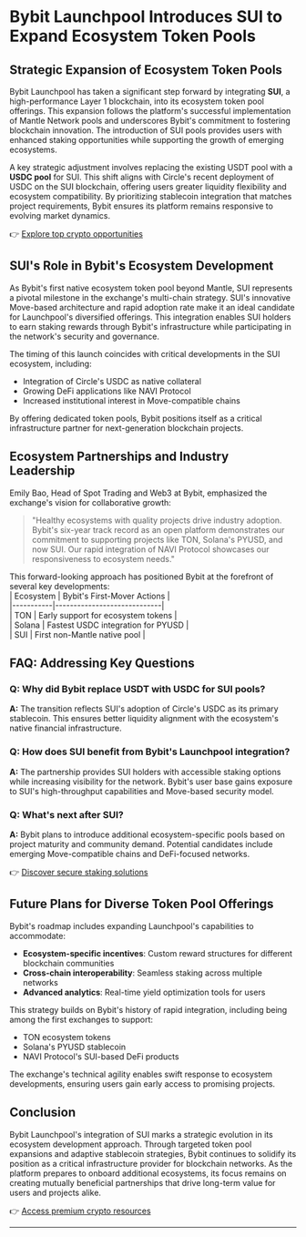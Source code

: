 # Bybit Launchpool Introduces SUI to Expand Ecosystem Token Pools  

## Strategic Expansion of Ecosystem Token Pools  
Bybit Launchpool has taken a significant step forward by integrating **SUI**, a high-performance Layer 1 blockchain, into its ecosystem token pool offerings. This expansion follows the platform's successful implementation of Mantle Network pools and underscores Bybit's commitment to fostering blockchain innovation. The introduction of SUI pools provides users with enhanced staking opportunities while supporting the growth of emerging ecosystems.  

A key strategic adjustment involves replacing the existing USDT pool with a **USDC pool** for SUI. This shift aligns with Circle's recent deployment of USDC on the SUI blockchain, offering users greater liquidity flexibility and ecosystem compatibility. By prioritizing stablecoin integration that matches project requirements, Bybit ensures its platform remains responsive to evolving market dynamics.  

👉 [Explore top crypto opportunities](https://bit.ly/okx-bonus)  

## SUI's Role in Bybit's Ecosystem Development  
As Bybit's first native ecosystem token pool beyond Mantle, SUI represents a pivotal milestone in the exchange's multi-chain strategy. SUI's innovative Move-based architecture and rapid adoption rate make it an ideal candidate for Launchpool's diversified offerings. This integration enables SUI holders to earn staking rewards through Bybit's infrastructure while participating in the network's security and governance.  

The timing of this launch coincides with critical developments in the SUI ecosystem, including:  
- Integration of Circle's USDC as native collateral  
- Growing DeFi applications like NAVI Protocol  
- Increased institutional interest in Move-compatible chains  

By offering dedicated token pools, Bybit positions itself as a critical infrastructure partner for next-generation blockchain projects.  

## Ecosystem Partnerships and Industry Leadership  
Emily Bao, Head of Spot Trading and Web3 at Bybit, emphasized the exchange's vision for collaborative growth:  
> "Healthy ecosystems with quality projects drive industry adoption. Bybit's six-year track record as an open platform demonstrates our commitment to supporting projects like TON, Solana's PYUSD, and now SUI. Our rapid integration of NAVI Protocol showcases our responsiveness to ecosystem needs."  

This forward-looking approach has positioned Bybit at the forefront of several key developments:  
| Ecosystem | Bybit's First-Mover Actions |  
|-----------|-----------------------------|  
| TON       | Early support for ecosystem tokens |  
| Solana    | Fastest USDC integration for PYUSD |  
| SUI       | First non-Mantle native pool |  

## FAQ: Addressing Key Questions  

### **Q: Why did Bybit replace USDT with USDC for SUI pools?**  
**A:** The transition reflects SUI's adoption of Circle's USDC as its primary stablecoin. This ensures better liquidity alignment with the ecosystem's native financial infrastructure.  

### **Q: How does SUI benefit from Bybit's Launchpool integration?**  
**A:** The partnership provides SUI holders with accessible staking options while increasing visibility for the network. Bybit's user base gains exposure to SUI's high-throughput capabilities and Move-based security model.  

### **Q: What's next after SUI?**  
**A:** Bybit plans to introduce additional ecosystem-specific pools based on project maturity and community demand. Potential candidates include emerging Move-compatible chains and DeFi-focused networks.  

👉 [Discover secure staking solutions](https://bit.ly/okx-bonus)  

## Future Plans for Diverse Token Pool Offerings  
Bybit's roadmap includes expanding Launchpool's capabilities to accommodate:  
- **Ecosystem-specific incentives**: Custom reward structures for different blockchain communities  
- **Cross-chain interoperability**: Seamless staking across multiple networks  
- **Advanced analytics**: Real-time yield optimization tools for users  

This strategy builds on Bybit's history of rapid integration, including being among the first exchanges to support:  
- TON ecosystem tokens  
- Solana's PYUSD stablecoin  
- NAVI Protocol's SUI-based DeFi products  

The exchange's technical agility enables swift response to ecosystem developments, ensuring users gain early access to promising projects.  

## Conclusion  
Bybit Launchpool's integration of SUI marks a strategic evolution in its ecosystem development approach. Through targeted token pool expansions and adaptive stablecoin strategies, Bybit continues to solidify its position as a critical infrastructure provider for blockchain networks. As the platform prepares to onboard additional ecosystems, its focus remains on creating mutually beneficial partnerships that drive long-term value for users and projects alike.  

👉 [Access premium crypto resources](https://bit.ly/okx-bonus)  

---  